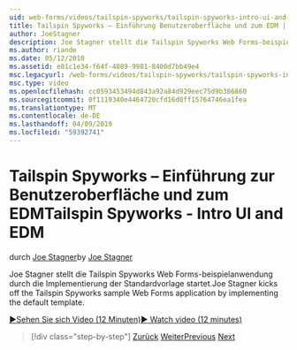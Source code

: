 ```yaml
---
uid: web-forms/videos/tailspin-spyworks/tailspin-spyworks-intro-ui-and-edm
title: Tailspin Spyworks – Einführung Benutzeroberfläche und zum EDM | Microsoft-Dokumentation
author: JoeStagner
description: Joe Stagner stellt die Tailspin Spyworks Web Forms-beispielanwendung durch die Implementierung der Standardvorlage startet.
ms.author: riande
ms.date: 05/12/2010
ms.assetid: e81c1e34-f64f-4889-9981-8400d7bb49e4
msc.legacyurl: /web-forms/videos/tailspin-spyworks/tailspin-spyworks-intro-ui-and-edm
msc.type: video
ms.openlocfilehash: cc0593453494d843a92a84d929eec75d9b386860
ms.sourcegitcommit: 0f1119340e4464720cfd16d0ff15764746ea1fea
ms.translationtype: MT
ms.contentlocale: de-DE
ms.lasthandoff: 04/09/2019
ms.locfileid: "59392741"
---
```

# <a name="tailspin-spyworks---intro-ui-and-edm"></a><span data-ttu-id="deb33-103">Tailspin Spyworks – Einführung zur Benutzeroberfläche und zum EDM</span><span class="sxs-lookup"><span data-stu-id="deb33-103">Tailspin Spyworks - Intro UI and EDM</span></span>

<span data-ttu-id="deb33-104">durch [Joe Stagner](https://github.com/JoeStagner)</span><span class="sxs-lookup"><span data-stu-id="deb33-104">by [Joe Stagner](https://github.com/JoeStagner)</span></span>

<span data-ttu-id="deb33-105">Joe Stagner stellt die Tailspin Spyworks Web Forms-beispielanwendung durch die Implementierung der Standardvorlage startet.</span><span class="sxs-lookup"><span data-stu-id="deb33-105">Joe Stagner kicks off the Tailspin Spyworks sample Web Forms application by implementing the default template.</span></span>

[<span data-ttu-id="deb33-106">&#9654;Sehen Sie sich Video (12 Minuten)</span><span class="sxs-lookup"><span data-stu-id="deb33-106">&#9654; Watch video (12 minutes)</span></span>](https://channel9.msdn.com/Blogs/ASP-NET-Site-Videos/tailspin-spyworks-intro-ui-and-edm)

> [!div class="step-by-step"]
> <span data-ttu-id="deb33-107">[Zurück](tailspin-spyworks-implementing-and-using-the-also-purchased-control.md)
> [Weiter](tailspin-spyworks-directory-organization.md)</span><span class="sxs-lookup"><span data-stu-id="deb33-107">[Previous](tailspin-spyworks-implementing-and-using-the-also-purchased-control.md)
[Next](tailspin-spyworks-directory-organization.md)</span></span>
